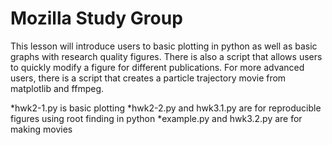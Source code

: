 Mozilla Study Group
===================

This lesson will introduce users to basic plotting in python as well as basic graphs with research quality figures.  There is also a script that allows users to quickly modify a figure for different publications.  For more advanced users, there is a script that creates a particle trajectory movie from matplotlib and ffmpeg.

*hwk2-1.py is basic plotting
*hwk2-2.py and hwk3.1.py are for reproducible figures using root finding in python
*example.py and hwk3.2.py are for making movies
